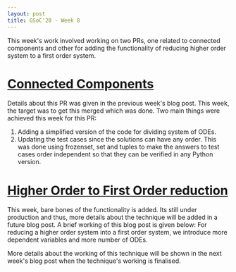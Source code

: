 ```yaml
---
layout: post
title: GSoC'20 - Week 8
---
```


This week's work involved working on two PRs, one related to connected components and other for adding the functionality of reducing higher order system to a first order system.

# [Connected Components](https://github.com/sympy/sympy/pull/19762)
Details about this PR was given in the previous week's blog post. This week, the target was to get this merged which was done. Two main things were achieved this week for this PR:
1. Adding a simplified version of the code for dividing system of ODEs.
2. Updating the test cases since the solutions can have any order. This was done using frozenset, set and tuples to make the answers to test cases order independent so that they can be verified in any Python version.

# [Higher Order to First Order reduction](https://github.com/sympy/sympy/pull/19838)

This week, bare bones of the functionality is added. Its still under production and thus, more details about the technique will be added in a future blog post. A brief working of this blog post is given below:
For reducing a higher order system into a first order system, we introduce more dependent variables and more number of ODEs. 

More details about the working of this technique will be shown in the next week's blog post when the technique's working is finalised. 
